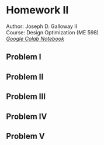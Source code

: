 # **Homework II**

Author: Joseph D. Galloway II  
Course: Design Optimization (ME 598)  
*[Google Colab Notebook](wwww.google.com)*



## Problem I



## Problem II



## Problem III



## Problem IV



## Problem V
